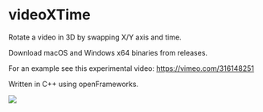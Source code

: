 # videoXTime
Rotate a video in 3D by swapping X/Y axis and time.

Download macOS and Windows x64 binaries from releases.

For an example see this experimental video: https://vimeo.com/316148251

Written in C++ using openFrameworks.

![](ofxColorTheory.gif)
